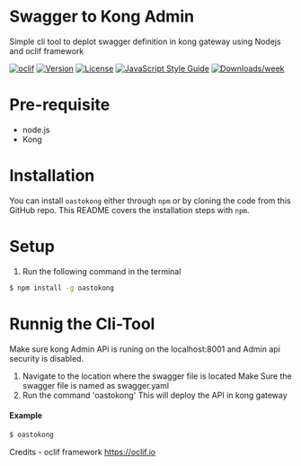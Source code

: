 Swagger to Kong Admin 
================

Simple cli tool to deplot  swagger definition in kong gateway using Nodejs and oclif framework 

[![oclif](https://img.shields.io/badge/cli-oclif-brightgreen.svg)](https://oclif.io)
[![Version](https://img.shields.io/npm/v/toenvoy.svg)](https://npmjs.org/package/oastokong)
[![License](https://img.shields.io/npm/l/toenvoy.svg)](https://github.com/VimukthiMayadunne/oastokonng/blob/master/package.json)
[![JavaScript Style Guide](https://img.shields.io/badge/code%20style-standard-brightgreen.svg)](http://standardjs.com/)
[![Downloads/week](https://img.shields.io/npm/dw/oastokong.svg)](https://npmjs.org/package/oastokong)

# Pre-requisite 
- node.js
- Kong



# Installation
You can install `oastokong` either through `npm` or by cloning the code from this GitHub repo.  This README covers the installation steps with `npm`.


# Setup

1) Run the following command  in the terminal 

```bash
$ npm install -g oastokong
```

         
# Runnig the Cli-Tool
Make sure kong Admin APi is runing on the localhost:8001 and Admin api security is disabled.

1) Navigate to the location where the swagger file is located 
   Make Sure the swagger file is named as swagger.yaml  
2) Run the command 'oastokong'
    This will deploy the API in kong gateway 

#### Example

```bash
$ oastokong
```

Credits - oclif framework  https://oclif.io
